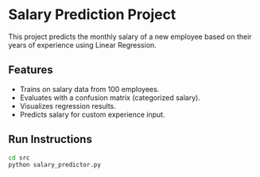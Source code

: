 # Salary Prediction Project

This project predicts the monthly salary of a new employee based on their years of experience using Linear Regression.

## Features

- Trains on salary data from 100 employees.
- Evaluates with a confusion matrix (categorized salary).
- Visualizes regression results.
- Predicts salary for custom experience input.

## Run Instructions

```bash
cd src
python salary_predictor.py
